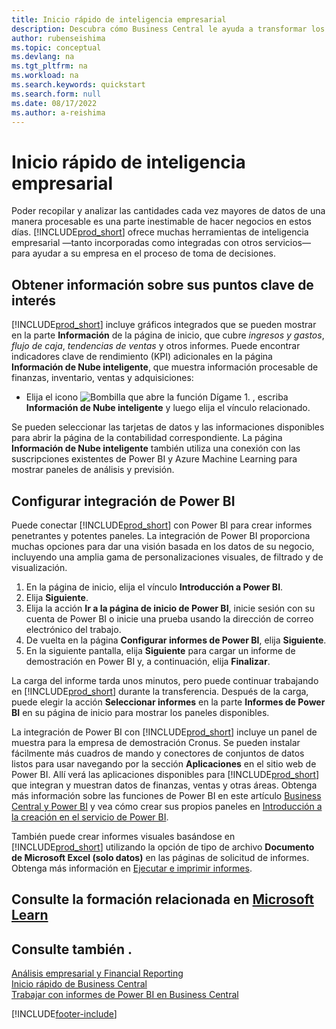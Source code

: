 ```yaml
---
title: Inicio rápido de inteligencia empresarial
description: Descubra cómo Business Central le ayuda a transformar los datos de la empresa en información procesable mediante informes y paneles de inteligencia empresarial.
author: rubenseishima
ms.topic: conceptual
ms.devlang: na
ms.tgt_pltfrm: na
ms.workload: na
ms.search.keywords: quickstart
ms.search.form: null
ms.date: 08/17/2022
ms.author: a-reishima
---
```


# <a name="business-intelligence-quick-start"></a><a name="business-intelligence-quick-start"></a>Inicio rápido de inteligencia empresarial

Poder recopilar y analizar las cantidades cada vez mayores de datos de una manera procesable es una parte inestimable de hacer negocios en estos días. [!INCLUDE[prod_short](includes/prod_short.md)] ofrece muchas herramientas de inteligencia empresarial &mdash;tanto incorporadas como integradas con otros servicios&mdash; para ayudar a su empresa en el proceso de toma de decisiones.

## <a name="get-insights-on-your-key-points-of-interest"></a><a name="get-insights-on-your-key-points-of-interest"></a>Obtener información sobre sus puntos clave de interés

[!INCLUDE[prod_short](includes/prod_short.md)] incluye gráficos integrados que se pueden mostrar en la parte **Información** de la página de inicio, que cubre *ingresos y gastos*, *flujo de caja*, *tendencias de ventas* y otros informes. Puede encontrar indicadores clave de rendimiento (KPI) adicionales en la página **Información de Nube inteligente**, que muestra información procesable de finanzas, inventario, ventas y adquisiciones:

* Elija el icono ![Bombilla que abre la función Dígame 1.](media/ui-search/search_small.png "Dígame qué desea hacer") , escriba **Información de Nube inteligente** y luego elija el vínculo relacionado.

Se pueden seleccionar las tarjetas de datos y las informaciones disponibles para abrir la página de la contabilidad correspondiente. La página **Información de Nube inteligente** también utiliza una conexión con las suscripciones existentes de Power BI y Azure Machine Learning para mostrar paneles de análisis y previsión.

## <a name="set-up-power-bi-integration"></a><a name="set-up-power-bi-integration"></a>Configurar integración de Power BI

Puede conectar [!INCLUDE[prod_short](includes/prod_short.md)] con Power BI para crear informes penetrantes y potentes paneles. La integración de Power BI proporciona muchas opciones para dar una visión basada en los datos de su negocio, incluyendo una amplia gama de personalizaciones visuales, de filtrado y de visualización.

1. En la página de inicio, elija el vínculo **Introducción a Power BI**.
2. Elija **Siguiente**.
3. Elija la acción **Ir a la página de inicio de Power BI**, inicie sesión con su cuenta de Power BI o inicie una prueba usando la dirección de correo electrónico del trabajo.
4. De vuelta en la página **Configurar informes de Power BI**, elija **Siguiente**.
5. En la siguiente pantalla, elija **Siguiente** para cargar un informe de demostración en Power BI y, a continuación, elija **Finalizar**.

La carga del informe tarda unos minutos, pero puede continuar trabajando en [!INCLUDE[prod_short](includes/prod_short.md)] durante la transferencia. Después de la carga, puede elegir la acción **Seleccionar informes** en la parte **Informes de Power BI** en su página de inicio para mostrar los paneles disponibles.

La integración de Power BI con [!INCLUDE[prod_short](includes/prod_short.md)] incluye un panel de muestra para la empresa de demostración Cronus. Se pueden instalar fácilmente más cuadros de mando y conectores de conjuntos de datos listos para usar navegando por la sección **Aplicaciones** en el sitio web de Power BI. Allí verá las aplicaciones disponibles para [!INCLUDE[prod_short](includes/prod_short.md)] que integran y muestran datos de finanzas, ventas y otras áreas. Obtenga más información sobre las funciones de Power BI en este artículo [Business Central y Power BI](admin-powerbi.md) y vea cómo crear sus propios paneles en [Introducción a la creación en el servicio de Power BI](/power-bi/fundamentals/service-get-started).

También puede crear informes visuales basándose en [!INCLUDE[prod_short](includes/prod_short.md)] utilizando la opción de tipo de archivo **Documento de Microsoft Excel (solo datos)** en las páginas de solicitud de informes. Obtenga más información en [Ejecutar e imprimir informes](ui-work-report.md).

## <a name="see-related-training-at-microsoft-learn"></a><a name="see-related-training-at-microsoft-learn"></a>Consulte la formación relacionada en [Microsoft Learn](/learn/paths/use-power-bi)

## <a name="see-also"></a><a name="see-also"></a>Consulte también .

[Análisis empresarial y Financial Reporting](bi.md)  
[Inicio rápido de Business Central](quick-start-business-central.md)  
[Trabajar con informes de Power BI en Business Central](across-working-with-powerbi.md)  

[!INCLUDE[footer-include](includes/footer-banner.md)]
